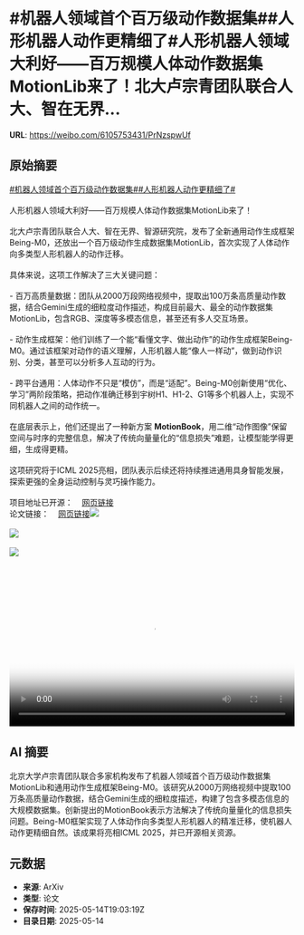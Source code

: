 # #机器人领域首个百万级动作数据集##人形机器人动作更精细了#人形机器人领域大利好——百万规模人体动作数据集MotionLib来了！北大卢宗青团队联合人大、智在无界...

**URL**: https://weibo.com/6105753431/PrNzspwUf

## 原始摘要

<a href="https://m.weibo.cn/search?containerid=231522type%3D1%26t%3D10%26q%3D%23%E6%9C%BA%E5%99%A8%E4%BA%BA%E9%A2%86%E5%9F%9F%E9%A6%96%E4%B8%AA%E7%99%BE%E4%B8%87%E7%BA%A7%E5%8A%A8%E4%BD%9C%E6%95%B0%E6%8D%AE%E9%9B%86%23&amp;extparam=%23%E6%9C%BA%E5%99%A8%E4%BA%BA%E9%A2%86%E5%9F%9F%E9%A6%96%E4%B8%AA%E7%99%BE%E4%B8%87%E7%BA%A7%E5%8A%A8%E4%BD%9C%E6%95%B0%E6%8D%AE%E9%9B%86%23" data-hide=""><span class="surl-text">#机器人领域首个百万级动作数据集#</span></a><a href="https://m.weibo.cn/search?containerid=231522type%3D1%26t%3D10%26q%3D%23%E4%BA%BA%E5%BD%A2%E6%9C%BA%E5%99%A8%E4%BA%BA%E5%8A%A8%E4%BD%9C%E6%9B%B4%E7%B2%BE%E7%BB%86%E4%BA%86%23&amp;extparam=%23%E4%BA%BA%E5%BD%A2%E6%9C%BA%E5%99%A8%E4%BA%BA%E5%8A%A8%E4%BD%9C%E6%9B%B4%E7%B2%BE%E7%BB%86%E4%BA%86%23" data-hide=""><span class="surl-text">#人形机器人动作更精细了#</span></a><br><br>人形机器人领域大利好——百万规模人体动作数据集MotionLib来了！<br><br>北大卢宗青团队联合人大、智在无界、智源研究院，发布了全新通用动作生成框架Being-M0，还放出一个百万级动作生成数据集MotionLib，首次实现了人体动作向多类型人形机器人的动作迁移。<br><br>具体来说，这项工作解决了三大关键问题：<br><br>- 百万高质量数据：团队从2000万段网络视频中，提取出100万条高质量动作数据，结合Gemini生成的细粒度动作描述，构成目前最大、最全的动作数据集MotionLib，包含RGB、深度等多模态信息，甚至还有多人交互场景。<br><br>- 动作生成框架：他们训练了一个能“看懂文字、做出动作”的动作生成框架Being-M0。通过该框架对动作的语义理解，人形机器人能“像人一样动”，做到动作识别、分类，甚至可以分析多人互动的行为。<br><br>- 跨平台通用：人体动作不只是“模仿”，而是“适配”。Being-M0创新使用“优化、学习”两阶段策略，把动作准确迁移到宇树H1、H1-2、G1等多个机器人上，实现不同机器人之间的动作统一。<br><br>在底层表示上，他们还提出了一种新方案 **MotionBook**，用二维“动作图像”保留空间与时序的完整信息，解决了传统向量量化的“信息损失”难题，让模型能学得更细，生成得更精。<br><br>这项研究将于ICML 2025亮相，团队表示后续还将持续推进通用具身智能发展，探索更强的全身运动控制与灵巧操作能力。<br><br>项目地址已开源：<a href="https://weibo.cn/sinaurl?u=https%3A%2F%2Fbeingbeyond.github.io%2FBeing-M0%2F" data-hide=""><span class="url-icon"><img style="width: 1rem;height: 1rem" src="https://h5.sinaimg.cn/upload/2015/09/25/3/timeline_card_small_web_default.png" referrerpolicy="no-referrer"></span><span class="surl-text">网页链接</span></a><br>论文链接：<a href="https://weibo.cn/sinaurl?u=https%3A%2F%2Farxiv.org%2Fabs%2F2410.03311" data-hide=""><span class="url-icon"><img style="width: 1rem;height: 1rem" src="https://h5.sinaimg.cn/upload/2015/09/25/3/timeline_card_small_web_default.png" referrerpolicy="no-referrer"></span><span class="surl-text">网页链接</span></a><img style="" src="https://tvax3.sinaimg.cn/large/006Fd7o3ly1i1f56qiw0cj31uy0u0wh2.jpg" referrerpolicy="no-referrer"><br><br><img style="" src="https://tvax1.sinaimg.cn/large/006Fd7o3ly1i1f56v2nhdj31rs0u00vt.jpg" referrerpolicy="no-referrer"><br><br><img style="" src="https://tvax2.sinaimg.cn/large/006Fd7o3ly1i1f56qynsoj31rs0u041l.jpg" referrerpolicy="no-referrer"><br><br><br clear="both"><div style="clear: both"></div><video controls="controls" poster="https://tvax1.sinaimg.cn/orj480/006Fd7o3ly1i1f56r32x8j31uy0u0wh2.jpg" style="width: 100%"><source src="https://f.video.weibocdn.com/o0/Hvrb60Qqlx08oeV5UdmM010412007teI0E010.mp4?label=mp4_720p&amp;template=1604x720.25.0&amp;ori=0&amp;ps=1CwnkDw1GXwCQx&amp;Expires=1747252945&amp;ssig=ZCrc%2F9vc3B&amp;KID=unistore,video"><source src="https://f.video.weibocdn.com/o0/XctioMa4lx08oeV57odW0104120043fC0E010.mp4?label=mp4_hd&amp;template=1068x480.25.0&amp;ori=0&amp;ps=1CwnkDw1GXwCQx&amp;Expires=1747252945&amp;ssig=DLcsF%2BUIUH&amp;KID=unistore,video"><source src="https://f.video.weibocdn.com/o0/ZNACqBo0lx08oeV5tdJm010412002Ba50E010.mp4?label=mp4_ld&amp;template=800x360.25.0&amp;ori=0&amp;ps=1CwnkDw1GXwCQx&amp;Expires=1747252945&amp;ssig=Bylrpb9jJO&amp;KID=unistore,video"><p>视频无法显示，请前往<a href="https://video.weibo.com/show?fid=1034%3A5166253254574088" target="_blank" rel="noopener noreferrer">微博视频</a>观看。</p></video>

## AI 摘要

北京大学卢宗青团队联合多家机构发布了机器人领域首个百万级动作数据集MotionLib和通用动作生成框架Being-M0。该研究从2000万网络视频中提取100万条高质量动作数据，结合Gemini生成的细粒度描述，构建了包含多模态信息的大规模数据集。创新提出的MotionBook表示方法解决了传统向量量化的信息损失问题。Being-M0框架实现了人体动作向多类型人形机器人的精准迁移，使机器人动作更精细自然。该成果将亮相ICML 2025，并已开源相关资源。

## 元数据

- **来源**: ArXiv
- **类型**: 论文
- **保存时间**: 2025-05-14T19:03:19Z
- **目录日期**: 2025-05-14
